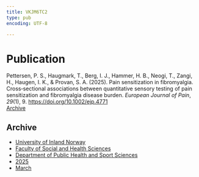 ```yaml
---
title: VKJM6TC2
type: pub
encoding: UTF-8

---
```

<h1>Publication</h1>
<article id="csl-bib-container-VKJM6TC2" class="csl-bib-container">
  <div class="csl-bib-body"> <div class="csl-entry">Pettersen, P. S., Haugmark, T., Berg, I. J., Hammer, H. B., Neogi, T., Zangi, H., Haugen, I. K., &#38; Provan, S. A. (2025). Pain sensitization in fibromyalgia. Cross‐sectional associations between quantitative sensory testing of pain sensitization and fibromyalgia disease burden. <i>European Journal of Pain</i>, <i>29</i>(1), 9. <a href="https://doi.org/10.1002/ejp.4771">https://doi.org/10.1002/ejp.4771</a></div> </div>
  <div class="csl-bib-buttons">
    <a href="#taxonomy-article-VKJM6TC2" alt="archive" class="csl-bib-button">Archive</a>
  </div>
  <div id="csl-bib-meta-container-VKJM6TC2"></div>
</article>
<div id="csl-bib-meta-VKJM6TC2" class="csl-bib-meta">
  <article id="taxonomy-article-VKJM6TC2" class="taxonomy-article">
    <h1>Archive</h1>
    <ul>
      <li><a href="{{< params subfolder >}}en/archive/?key=3DCRN523">University of Inland Norway</a></li>
      <li><a href="{{< params subfolder >}}en/archive/?key=IDKFS3MX">Faculty of Social and Health Sciences</a></li>
      <li><a href="{{< params subfolder >}}en/archive/?key=FJXE3Z8X">Department of Public Health and Sport Sciences</a></li>
      <li><a href="{{< params subfolder >}}en/archive/?key=WUPQIYUL">2025</a></li>
      <li><a href="{{< params subfolder >}}en/archive/?key=QGAWL9AP">March</a></li>
    </ul>
  </article>
</div>
